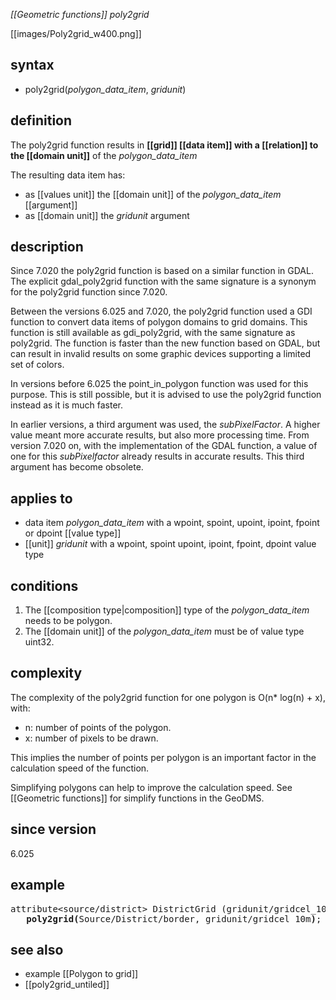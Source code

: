 *[[Geometric functions]] poly2grid*

[[images/Poly2grid_w400.png]]

## syntax

- poly2grid(*polygon_data_item*, *gridunit*)

## definition

The poly2grid function results in **[[grid]] [[data item]] with a [[relation]] to the [[domain unit]]** of the *polygon_data_item*

The resulting data item has:

- as [[values unit]] the [[domain unit]] of the *polygon_data_item* [[argument]]
- as [[domain unit]] the *gridunit* argument

## description

Since 7.020 the poly2grid function is based on a similar function in GDAL. The explicit gdal_poly2grid function with the same signature is a synonym for the poly2grid function since 7.020.

Between the versions 6.025 and 7.020, the poly2grid function used a GDI function to convert data items of polygon domains to grid domains. This function is still available as gdi_poly2grid, with the same signature as poly2grid. The function is faster than the new function based on GDAL, but can result in invalid results on some graphic devices supporting a limited set of colors.

In versions before 6.025 the point_in_polygon function was used for this purpose. This is still possible, but it is advised to use the poly2grid function instead as it is much faster.

In earlier versions, a third argument was used, the *subPixelFactor*. A higher value meant more accurate results, but also more processing time.
From version 7.020 on, with the implementation of the GDAL function, a value of one for this *subPixelfactor* already results in accurate results. This third argument has become obsolete.

## applies to

- data item *polygon_data_item* with a wpoint, spoint, upoint, ipoint, fpoint or dpoint [[value type]]
- [[unit]] *gridunit* with a wpoint, spoint upoint, ipoint, fpoint, dpoint value type

## conditions

1. The [[composition type|composition]] type of the *polygon_data_item* needs to be polygon.
2. The [[domain unit]] of the *polygon_data_item* must be of value type uint32.

## complexity

The complexity of the poly2grid function for one polygon is O(n\* log(n) + x), with:
- n: number of points of the polygon.
- x: number of pixels to be drawn.

This implies the number of points per polygon is an important factor in the calculation speed of the function.

Simplifying polygons can help to improve the calculation speed. See [[Geometric functions]] for simplify functions in the GeoDMS.

## since version

6.025

## example

<pre>
attribute&lt;source/district&gt; DistrictGrid (gridunit/gridcel_10m) := 
   <B>poly2grid(</B>Source/District/border, gridunit/gridcel_10m<B>)</B>;
</pre>

## see also

- example [[Polygon to grid]]
- [[poly2grid_untiled]]